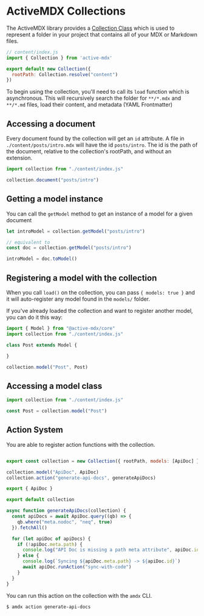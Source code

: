 # ActiveMDX Collections

The ActiveMDX library provides a [Collection Class](../../api/Collection.mdx) which is used to represent a folder in your project that contains all of your MDX or Markdown files.

```javascript
// content/index.js
import { Collection } from 'active-mdx'

export default new Collection({
  rootPath: Collection.resolve("content")
})
```

To begin using the collection, you'll need to call its `load` function which is asynchronous.  This will recursively search the folder for `**/*.mdx` and `**/*.md` files, load their content, and metadata (YAML Frontmatter)

## Accessing a document

Every document found by the collection will get an `id` attribute. A file in `./content/posts/intro.mdx` will have the id `posts/intro`.  The id is the path of the document, relative to the collection's rootPath, and without an extension.

```javascript
import collection from "./content/index.js"

collection.document("posts/intro")
```

## Getting a model instance 

You can call the `getModel` method to get an instance of a model for a given document

```javascript
let introModel = collection.getModel("posts/intro")

// equivalent to
const doc = collection.getModel("posts/intro")

introModel = doc.toModel()
```

## Registering a model with the collection

When you call `load()` on the collection, you can pass `{ models: true }` and it will auto-register any model found in the `models/` folder.

If you've already loaded the collection and want to register another model, you can do it this way:

```javascript
import { Model } from "@active-mdx/core"
import collection from "./content/index.js"

class Post extends Model {

}

collection.model("Post", Post)
```

## Accessing a model class

```javascript
import collection from "./content/index.js"

const Post = collection.model("Post")
```

## Action System

You are able to register action functions with the collection.  

```javascript

export const collection = new Collection({ rootPath, models: [ApiDoc] })

collection.model("ApiDoc", ApiDoc)
collection.action("generate-api-docs", generateApiDocs)

export { ApiDoc }

export default collection

async function generateApiDocs(collection) {
  const apiDocs = await ApiDoc.query((qb) => {
    qb.where("meta.nodoc", "neq", true)
  }).fetchAll()

  for (let apiDoc of apiDocs) {
    if (!apiDoc.meta.path) {
      console.log("API Doc is missing a path meta attribute", apiDoc.id)
    } else {
      console.log(`Syncing ${apiDoc.meta.path} -> ${apiDoc.id}`)
      await apiDoc.runAction("sync-with-code")
    }
  }
}
```

You can run this action on the collection with the `amdx` CLI.

```shell
$ amdx action generate-api-docs 
```
